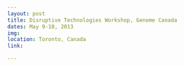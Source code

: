 ```yaml
---
layout: post
title: Disruptive Technologies Workshop, Genome Canada
dates: May 9-10, 2013
img: 
location: Toronto, Canada
link: 

---
```

